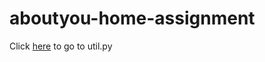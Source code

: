 # aboutyou-home-assignment

Click [here](https://github.com/ElifKarakutukDinc/aboutyou-home-assignment/blob/main/util.py) to go to util.py